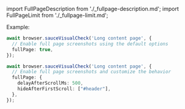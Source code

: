 import FullPageDescription from './\_fullpage-description.md';
import FullPageLimit from './\_fullpage-limit.md';

<FullPageDescription />

Example:

```ts
await browser.sauceVisualCheck('Long content page', {
  // Enable full page screenshots using the default options
  fullPage: true,
});

await browser.sauceVisualCheck('Long content page', {
  // Enable full page screenshots and customize the behavior
  fullPage: {
    delayAfterScrollMs: 500,
    hideAfterFirstScroll: ["#header"],
  },
});
```

<FullPageLimit />
